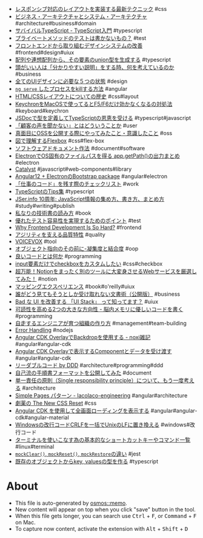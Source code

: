 - [レスポンシブ対応のレイアウトを実装する最新テクニック](https://coliss.com/articles/build-websites/operation/work/mobile-first-and-desktop-first.html) #css
- [ビジネス・アーキテクチャとシステム・アーキテクチャ](https://izumisy.work/entry/2021/09/05/233521) #architecture#business#domain
- [サバイバルTypeScript - TypeScript入門](https://book.yyts.org/) #typescript
- [プライベートメソッドのテストは書かないもの？](https://t-wada.hatenablog.jp/entry/should-we-test-private-methods) #test
- [フロントエンドから取り組むデザインシステムの改善](https://techblog.yahoo.co.jp/entry/2021082530175149/) #frontend#design#uiux
- [配列や連想配列から、その要素のunion型を生成する](https://qiita.com/momosetkn/items/0874049f8a2af31c26cd) #typescript
- [頭がいい人は「分かりやすい説明」をする時、何を考えているのか](https://blog.tinect.jp/?p=35489) #business
- [全てのUIデザインに必要な５つの状態](https://note.com/taka44/n/n07e39c66df6a) #design
- [`ng serve` したプロセスをkillする方法](https://dev.to/tanatip/how-to-stop-angular-ng-serve-on-mac-linux-347b) #angular
- [HTML/CSSレイアウトについての歴史](https://joom.team/en/a-brief-history-of-html-css-layouting) #css#layout
- [KeychronをMacOSで使ってるとF5/F6だけ効かなくなるの対処法](https://www.reddit.com/r/Keychron/comments/f1gey0/issues_with_f5f6_respecting_fn_key/) #keyboard#keychron
- [JSDocで型を定義してTypeScriptの恩恵を受ける](https://zenn.dev/azukiazusa/articles/c89d4bdc7dacf2) #typescript#javascript
- [「顧客の声を聞かない」とはどういうことか](https://www.slideshare.net/storywriterjp/ss-249984164) #user
- [真面目にOSSを公開する際にやってみたこと・意識したこと](https://zenn.dev/ryo_kawamata/articles/b6f679bfe11261) #oss
- [図で理解するFlexbox](https://zenn.dev/umatoma/articles/e6c4051f4c882d) #css#flex-box
- [ソフトウェアドキュメント作法](https://blog.h13i32maru.jp/entry/2021/08/15/163619) #document#software
- [ElectronでOS固有のファイルパスを得る app.getPath()の出力まとめ](https://qiita.com/progre/items/2718f4ad20eecf27d599) #electron
- [Catalyst](https://github.github.io/catalyst/) #javascript#web-components#library
- [Angular12 + ElectronのBootstrap package](https://github.com/maximegris/angular-electron) #angular#electron
- [「仕事のコード」を残す際のチェックリスト](https://note.com/udzura/n/n02f2ffc532e3) #work
- [TypeScriptのTips集](https://zenn.dev/tak_iwamoto/articles/d367f989eb4a33) #typescript
- [JSer.info 10周年: JavaScript情報の集め方、書き方、まとめ方](https://jser.info/2021/01/16/jser-10th/) #study#writing#publish
- [私なりの技術書の読み方](https://blog.hanhans.net/2021/02/26/how-to-read-a-book/) #book
- [優れたテスト容易性を実現するためのポイント](https://www.praha-inc.com/lab/posts/testability) #test
- [Why Frontend Development Is So Hard?](https://betterprogramming.pub/why-frontend-development-is-so-hard-c055bce2fd3a) #frontend
- [アジリティを支える品質特性](https://speakerdeck.com/twada/agility-and-quality-characteristics-developers-summit-2021-summer) #quality
- [VOICEVOX](https://voicevox.hiroshiba.jp/) #tool
- [オブジェクト指向のその前に-凝集度と結合度](https://speakerdeck.com/sonatard/coheision-coupling) #oop
- [良いコードとは何か](https://note.com/cyberz_cto/n/n26f535d6c575) #programming
- [input要素だけでcheckboxをカスタムしたい](https://qiita.com/pe-ta/items/74822fd9fce24848d97e) #css#checkbox
- [超万能！Notionをまったく別のツールに大変身させるWebサービスを厳選してみた！](https://paiza.hatenablog.com/entry/2021/07/29/130000) #notion
- [マッピングエクスペリエンス](https://www.oreilly.co.jp//books/9784873118000/) #book#o'reilly#uiux
- [誰がどう見てもそうとしか受け取れない文書術（公開版）](https://speakerdeck.com/namura/shui-gadoujian-temosoutosikashou-kequ-renaiwen-shu-shu-gong-kai-ban) #business
- [Bad な UI を改善する 「UI Stack」 って知ってます？](https://note.com/nowim/n/n185d63cfda5c) #uiux
- [可読性を高める2つの大きな方向性 - 脳内メモリに優しいコードを書く](https://zenn.dev/n_harada/articles/readability-guideline) #programming
- [自走するエンジニアが育つ組織の作り方](https://medium.com/pinnacles-techblog/self-drive-engineer-510b3c567bfd) #management#team-building
- [Error Handling](https://www.joyent.com/node-js/production/design/errors) #nodejs
- [Angular CDK OverlayでBackdropを使用する - noxi雑記](https://noxi515.hateblo.jp/entry/2020/04/26/184308) #angular#angular-cdk
- [Angular CDK Overlayで表示するComponentとデータを受け渡す](https://noxi515.hateblo.jp/entry/2020/04/26/205500) #angular#angular-cdk
- [リーダブルコード by DDD](https://speakerdeck.com/yoshikiiida/readable-code-by-ddd) #architecture#programming#ddd
- [自己流の手順書フォーマットを公開してみた](https://dev.classmethod.jp/articles/non-97-operation-manual/) #document
- [単一責任の原則（Single responsibility principle）について、もう一度考える](https://www.ogis-ri.co.jp/otc/hiroba/others/OOcolumn/single-responsibility-principle.html) #architecture
- [Simple Pages パターン - lacolaco-engineering](https://scrapbox.io/lacolaco-engineering/Simple_Pages_%E3%83%91%E3%82%BF%E3%83%BC%E3%83%B3) #angular#architecture
- [劇薬の The New CSS Reset](https://kojika17.com/2021/07/css-for-strong-poison.html) #css
- [Angular CDK を使用して全画面ローディングを表示する](https://noxi515.hateblo.jp/entry/2018/12/26/193952) #angular#angular-cdk#angular-material
- [Windowsの改行コードCRLFを一括でUnixのLFに置き換える](https://infltech.com/articles/NWnUKJ) #windows#改行コード
- [ターミナルを使いこなす為の基本的なショートカットキーやコマンド一覧](https://magidropack.hatenablog.com/entry/2018/11/04/011715) #linux#terminal
- [`mockClear()`, `mockReset()`, `mockRestore`の違い](https://github.com/facebook/jest/issues/5143#issuecomment-378417247) #jest
- [既存のオブジェクトからkey, valuesの型を作る](https://stackoverflow.com/questions/53662208/types-from-both-keys-and-values-of-object-in-typescript) #typescript

# About

- This file is auto-generated by [osmos::memo](https://github.com/osmoscraft/osmosmemo).
- New content will appear on top when you click "save" button in the tool.
- When this file gets longer, you can search use <kbd>Ctrl</kbd> + <kbd>F</kbd>, or <kbd>Command</kbd> + <kbd>F</kbd> on Mac.
- To capture now content, activate the extension with <kbd>Alt</kbd> + <kbd>Shift</kbd> + <kbd>D</kbd>
